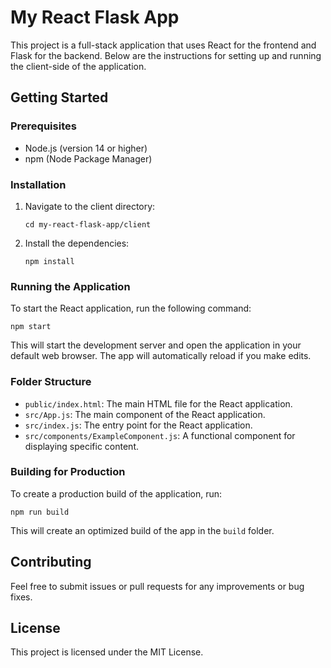 # My React Flask App

This project is a full-stack application that uses React for the frontend and Flask for the backend. Below are the instructions for setting up and running the client-side of the application.

## Getting Started

### Prerequisites

- Node.js (version 14 or higher)
- npm (Node Package Manager)

### Installation

1. Navigate to the client directory:

   ```
   cd my-react-flask-app/client
   ```

2. Install the dependencies:

   ```
   npm install
   ```

### Running the Application

To start the React application, run the following command:

```
npm start
```

This will start the development server and open the application in your default web browser. The app will automatically reload if you make edits.

### Folder Structure

- `public/index.html`: The main HTML file for the React application.
- `src/App.js`: The main component of the React application.
- `src/index.js`: The entry point for the React application.
- `src/components/ExampleComponent.js`: A functional component for displaying specific content.

### Building for Production

To create a production build of the application, run:

```
npm run build
```

This will create an optimized build of the app in the `build` folder.

## Contributing

Feel free to submit issues or pull requests for any improvements or bug fixes.

## License

This project is licensed under the MIT License.